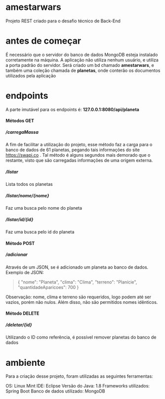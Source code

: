# amestarwars

Projeto REST criado para o desafio técnico de Back-End

# antes de começar

É necessário que o servidor do banco de dados MongoDB esteja instalado corretamente na máquina. A aplicação não utiliza nenhum usuário, e utiliza a porta padrão do servidor. 
Será criado um bd chamado **amestarwars**, e também uma coleção chamada de **planetas**, onde conterão os documentos utilizados pela aplicação

# endpoints
A parte imutável para os endpoints é: **127.0.0.1:8080/api/planeta**

#### Métodos GET

##### /carregaMassa
A fim de facilitar a utilização do projeto, esse método faz a carga para o banco de dados de 61 planetas, pegando tais informações do site https://swapi.co . Tal método é alguns segundos mais demorado que o restante, visto que são carregadas informações de uma origem externa.

##### /listar
Lista todos os planetas

##### /listar/nome/{nome}
Faz uma busca pelo nome do planeta

##### /listar/id/{id}
Faz uma busca pelo id do planeta

#### Método POST

##### /adicionar
Através de um JSON, se é adicionado um planeta ao banco de dados. Exemplo de JSON:

> {
>     "nome": "Planeta",
>     "clima": "Clima",
>     "terreno": "Planície",
>     "quantidadeAparicoes": 700
> }

Observação: nome, clima e terreno são requeridos, logo podem até ser vazios, porém não nulos. Além disso, não são permitidos nomes idênticos.

#### Método DELETE

##### /deletar/{id}
Utilizando o ID como referência, é possível remover planetas do banco de dados

# ambiente

Para a criação desse projeto, foram utilizadas as seguintes ferramentas:

OS: Linux Mint
IDE: Eclipse
Versão do Java: 1.8
Frameworks utilizados: Spring Boot
Banco de dados utilizado: MongoDB
